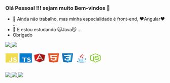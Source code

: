 ### Olá Pessoal !!! sejam muito Bem-vindos 👋



- 🔭 Ainda não trabalho, mas minha especialidade é front-end, ❤Angular❤ ...
- 🌱 E estou estudando 🙀Java😼 ...
- Obrigado


<div>
  <a href="https://github.com/BielTsilva">
  <img height="180em" src="https://github-readme-stats.vercel.app/api?username=BielTsilva&show_icons=true&theme=dark&include_all_commits=true&count_private=true"/>
  <img height="180em" src="https://github-readme-stats.vercel.app/api/top-langs/?username=BielTsilva&layout=compact&langs_count=16&theme=dark"/>
</div>

<div style="display: inline-block"><br>
  <img align="center" alt="Biel-js" height="30" width="40" src="https://raw.githubusercontent.com/devicons/devicon/master/icons/javascript/javascript-plain.svg">
  <img align="center" alt="Biel-ts" height="30" width="40" src="https://raw.githubusercontent.com/devicons/devicon/master/icons/typescript/typescript-plain.svg">
  <img align="center" alt="Biel-angular" height="30" width="40" src="https://raw.githubusercontent.com/devicons/devicon/master/icons/angularjs/angularjs-original.svg">
  <img align="center" alt="Biel-HTML" height="30" width="40" src="https://raw.githubusercontent.com/devicons/devicon/master/icons/html5/html5-original.svg">
  <img align="center" alt="Biel-css" height="30" width="40" src="https://raw.githubusercontent.com/devicons/devicon/master/icons/css3/css3-original.svg">
  <img align="center" alt="Biel-java" height="30" width="40" src="https://raw.githubusercontent.com/devicons/devicon/master/icons/java/java-original.svg">
  <img align="center" alt="Biel-nodejs" height="30" width="40" src="https://raw.githubusercontent.com/devicons/devicon/master/icons/nodejs/nodejs-original.svg">
</div>

##

<div>
  <a href="https://www.linkedin.com/in/bieltsilva/" target="_blank"><img src="https://img.shields.io/badge/-LinkedIn-%230077b5?style=for-the-badge&logo=linkedin&logoColor=white" target="_blank">
  <a href="https://instagram.com/biel_tsilva" target="_blank"><img src="https://img.shields.io/badge/-Instagram-%23E4405F?style=for-the-badge&logo=instagram&logoColor=white">
   <a href="mailto:gelogabriel@gmail.com"><img src="https://img.shields.io/badge/-Gmail-D14836?style=for-the-badge&logo=gmail&logoColor=white">
</div>





